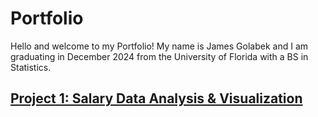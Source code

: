 # Portfolio 

Hello and welcome to my Portfolio! My name is James Golabek and I am graduating in December 2024 from the University of Florida with a BS in Statistics.


## [Project 1: Salary Data Analysis & Visualization]()
